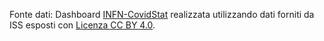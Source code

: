 Fonte dati: Dashboard [INFN-CovidStat](https://covid19.infn.it/iss/) realizzata utilizzando dati forniti da ISS esposti con [Licenza CC BY 4.0](https://creativecommons.org/licenses/by/4.0/deed.it).
